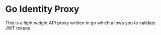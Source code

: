 # Go Identity Proxy

This is a light weight API proxy written in go which allows you to validate JWT tokens